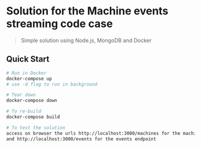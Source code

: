 # Solution for the Machine events streaming code case

> Simple solution using Node.js, MongoDB and Docker

## Quick Start

```bash
# Run in Docker
docker-compose up
# use -d flag to run in background

# Tear down
docker-compose down

# To re-build
docker-compose build

# To test the solution
access on browser the urls http://localhost:3000/machines for the machines endpoint
and http://localhost:3000/events for the events endpoint

```
